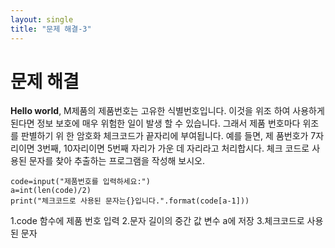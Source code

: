 ```yaml
---
layout: single
title: "문제 해결-3"
---
```


# 문제 해결

**Hello world**, 
M제품의 제품번호는 고유한 식별번호입니다. 이것을 위조
하여 사용하게 된다면 정보 보호에 매우 위험한 일이 발생
할 수 있습니다. 그래서 제품 번호마다 위조를 판별하기 위
한 암호화 체크코드가 끝자리에 부여됩니다. 예를 들면, 제
품번호가 7자리이면 3번째, 10자리이면 5번째 자리가 가운
데 자리라고 처리합시다. 체크 코드로 사용된 문자를 찾아
추출하는 프로그램을 작성해 보시오.
~~~
code=input("제품번호를 입력하세요:")
a=int(len(code)/2)
print("체크코드로 사용된 문자는{}입니다.".format(code[a-1]))
~~~

1.code 함수에 제품 번호 입력
2.문자 길이의 중간 값 변수 a에 저장
3.체크코드로 사용된 문자 
